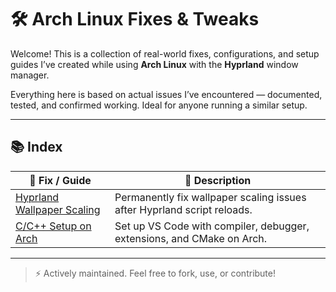 # 🛠️ Arch Linux Fixes & Tweaks

Welcome! This is a collection of real-world fixes, configurations, and setup guides I’ve created while using **Arch Linux** with the **Hyprland** window manager.

Everything here is based on actual issues I’ve encountered — documented, tested, and confirmed working. Ideal for anyone running a similar setup.

---

## 📚 Index

| 🔧 Fix / Guide | 📄 Description |
|----------------|----------------|
| [Hyprland Wallpaper Scaling](./hyprland-wallpaper-scaling/README.md) | Permanently fix wallpaper scaling issues after Hyprland script reloads. |
| [C/C++ Setup on Arch](./pgAdmin-setup/README.md) | Set up VS Code with compiler, debugger, extensions, and CMake on Arch. |


---

> ⚡ Actively maintained. Feel free to fork, use, or contribute!

